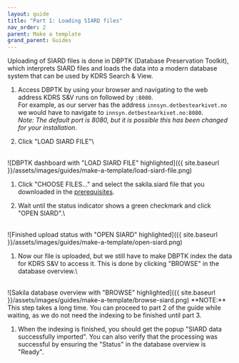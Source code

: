 ```yaml
---
layout: guide
title: "Part 1: Loading SIARD files"
nav_order: 2
parent: Make a template
grand_parent: Guides
---
```

Uploading of SIARD files is done in DBPTK (Database Preservation Toolkit), which interprets SIARD files and loads the data into a modern database system that can be used by KDRS Search & View.

1. Access DBPTK by using your browser and navigating to the web address KDRS S&V runs on followed by `:8080`.\
For example, as our server has the address `innsyn.detbestearkivet.no` we would have to navigate to `innsyn.detbestearkivet.no:8080`.\
*Note: The default port is 8080, but it is possible this has been changed for your installation.*

1. Click "LOAD SIARD FILE"\
<br>
![DBPTK dashboard with "LOAD SIARD FILE" highlighted]({{ site.baseurl }}/assets/images/guides/make-a-template/load-siard-file.png)

1. Click "CHOOSE FILES..." and select the sakila.siard file that you downloaded in the [prerequisites](../prerequisites).

2. Wait until the status indicator shows a green checkmark and click "OPEN SIARD".\
<br>
![Finished upload status with "OPEN SIARD" highlighted]({{ site.baseurl }}/assets/images/guides/make-a-template/open-siard.png)

1. Now our file is uploaded, but we still have to make DBPTK index the data for KDRS S&V to access it. This is done by clicking "BROWSE" in the database overview.\
<br>
![Sakila database overview with "BROWSE" highlighted]({{ site.baseurl }}/assets/images/guides/make-a-template/browse-siard.png)
**NOTE:** This step takes a long time. You can proceed to part 2 of the guide while waiting, as we do not need the indexing to be finished until part 3.

1. When the indexing is finished, you should get the popup "SIARD data successfully imported". You can also verify that the processing was successful by ensuring the "Status" in the database overview is "Ready".